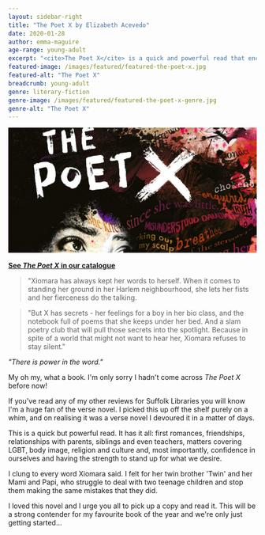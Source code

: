 ```yaml
---
layout: sidebar-right
title: "The Poet X by Elizabeth Acevedo"
date: 2020-01-28
author: emma-maguire
age-range: young-adult
excerpt: "<cite>The Poet X</cite> is a quick and powerful read that encourages self-confidence and standing up for what you believe in."
featured-image: /images/featured/featured-the-poet-x.jpg
featured-alt: "The Poet X"
breadcrumb: young-adult
genre: literary-fiction
genre-image: /images/featured/featured-the-poet-x-genre.jpg
genre-alt: "The Poet X"
---
```


![The Poet X](/images/featured/featured-the-poet-x.jpg)

**[See <cite>The Poet X</cite> in our catalogue](https://suffolk.spydus.co.uk/cgi-bin/spydus.exe/ENQ/OPAC/BIBENQ?BRN=2335026)**

> "Xiomara has always kept her words to herself. When it comes to standing her ground in her Harlem neighbourhood, she lets her fists and her fierceness do the talking.

> "But X has secrets - her feelings for a boy in her bio class, and the notebook full of poems that she keeps under her bed. And a slam poetry club that will pull those secrets into the spotlight. Because in spite of a world that might not want to hear her, Xiomara refuses to stay silent."

<em>"There is power in the word."</em>

My oh my, what a book. I'm only sorry I hadn't come across <cite>The Poet X</cite> before now!

If you've read any of my other reviews for Suffolk Libraries you will know I'm a huge fan of the verse novel. I picked this up off the shelf purely on a whim, and on realising it was a verse novel I devoured it in a matter of days.

This is a quick but powerful read. It has it all: first romances, friendships, relationships with parents, siblings and even teachers, matters covering LGBT, body image, religion and culture and, most importantly, confidence in ourselves and having the strength to stand up for what we desire.

I clung to every word Xiomara said. I felt for her twin brother 'Twin' and her Mami and Papi, who struggle to deal with two teenage children and stop them making the same mistakes that they did.

I loved this novel and I urge you all to pick up a copy and read it. This will be a strong contender for my favourite book of the year and we're only just getting started...
